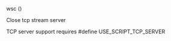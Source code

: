 <span style='color:var(--vscode-symbolIcon-methodForeground);'>wsc</span> () 

Close tcp stream server

TCP server support requires #define USE_SCRIPT_TCP_SERVER